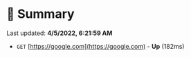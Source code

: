# 📖 Summary
Last updated: **4/5/2022, 6:21:59 AM**

- `GET` [https://google.com](https://google.com) - **Up** (182ms)
